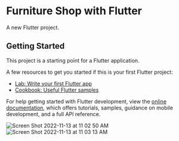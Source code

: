 # Furniture Shop with Flutter

A new Flutter project.

## Getting Started

This project is a starting point for a Flutter application.

A few resources to get you started if this is your first Flutter project:

- [Lab: Write your first Flutter app](https://docs.flutter.dev/get-started/codelab)
- [Cookbook: Useful Flutter samples](https://docs.flutter.dev/cookbook)

For help getting started with Flutter development, view the
[online documentation](https://docs.flutter.dev/), which offers tutorials,
samples, guidance on mobile development, and a full API reference.

![Screen Shot 2022-11-13 at 11 02 50 AM](https://user-images.githubusercontent.com/22427928/201505074-65c23cef-e49e-441b-872c-f7280f0b278d.png)
![Screen Shot 2022-11-13 at 11 03 13 AM](https://user-images.githubusercontent.com/22427928/201505085-477e8b75-3b50-4b5c-a605-d2cfc0851cd8.png)
